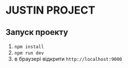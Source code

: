 # JUSTIN PROJECT

## Запуск проекту

1. `npm install`
2. `npm run dev`
3. в браузері відкрити `http://localhost:9000`